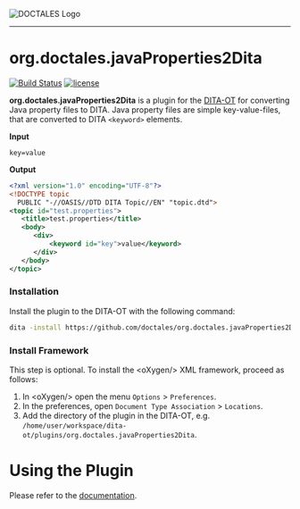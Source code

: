 ![DOCTALES Logo](https://doctales.github.io/images/doctales-logo-without-subtitle.svg)

- - - -

org.doctales.javaProperties2Dita
================================

[![Build Status](https://travis-ci.org/doctales/org.doctales.javaProperties2Dita.svg?branch=master)](https://travis-ci.org/doctales/org.doctales.javaProperties2Dita)
[![license](https://img.shields.io/badge/license-Apache%202.0-blue.svg)](http://www.apache.org/licenses/LICENSE-2.0)

**org.doctales.javaProperties2Dita** is a plugin for the [DITA-OT](http://dita-ot.github.io) for converting Java property files to DITA. Java property files are simple key-value-files, that are converted to DITA `<keyword>` elements.

**Input**

```
key=value
```

**Output**

```xml
<?xml version="1.0" encoding="UTF-8"?>
<!DOCTYPE topic
  PUBLIC "-//OASIS//DTD DITA Topic//EN" "topic.dtd">
<topic id="test.properties">
   <title>test.properties</title>
   <body>
      <div>
          <keyword id="key">value</keyword>
      </div>
   </body>
</topic>
```


### Installation

Install the plugin to the DITA-OT with the following command:

```bash
dita -install https://github.com/doctales/org.doctales.javaProperties2Dita/archive/master.zip
```


### Install Framework

This step is optional. To install the &lt;oXygen/&gt; XML framework, proceed as follows:

1. In &lt;oXygen/&gt; open the menu `Options` > `Preferences`.
2. In the preferences, open `Document Type Association` > `Locations`.
3. Add the directory of the plugin in the DITA-OT, e.g. `/home/user/workspace/dita-ot/plugins/org.doctales.javaProperties2Dita`.


# Using the Plugin

Please refer to the [documentation](https://doctales.atlassian.net/wiki/x/0wC_AQ).
